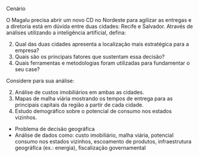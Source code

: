 Cenário

O Magalu precisa abrir um novo CD no Nordeste para agilizar as entregas e a diretoria está em dúvida entre duas cidades: Recife e Salvador. Através de análises utilizando a inteligência artificial, defina:

2. Qual das duas cidades apresenta a localização mais estratégica para a empresa?
3. Quais são os principais fatores que sustentam essa decisão?
4. Quais ferramentas e metodologias foram utilizadas para fundamentar o seu case?

Considere para sua análise:

2. Análise de custos imobiliários em ambas as cidades.
3. Mapas de malha viária mostrando os tempos de entrega para as principais capitais da região a partir de cada cidade.
4. Estudo demográfico sobre o potencial de consumo nos estados vizinhos.


- Problema de decisão geográfica
- Análise de dados como: custo imobiliário, malha viária, potencial consumo nos estados vizinhos, escoamento de produtos, infraestrutura geográfica (ex.: energia), fiscalização governamental